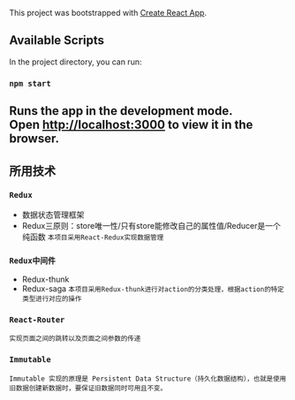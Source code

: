 This project was bootstrapped with [Create React App](https://github.com/facebook/create-react-app).
## Available Scripts
In the project directory, you can run:
### `npm start`
Runs the app in the development mode.<br>
Open [http://localhost:3000](http://localhost:3000) to view it in the browser.
--- 
## 所用技术

### `Redux`
 * 数据状态管理框架
 * Redux三原则：store唯一性/只有store能修改自己的属性值/Reducer是一个纯函数
 `本项目采用React-Redux实现数据管理`

### `Redux中间件`
 * Redux-thunk
 * Redux-saga
`本项目采用Redux-thunk进行对action的分类处理，根据action的特定类型进行对应的操作`
### `React-Router`
`实现页面之间的跳转以及页面之间参数的传递`
### `Immutable`
`Immutable 实现的原理是 Persistent Data Structure（持久化数据结构），也就是使用旧数据创建新数据时，要保证旧数据同时可用且不变。`

